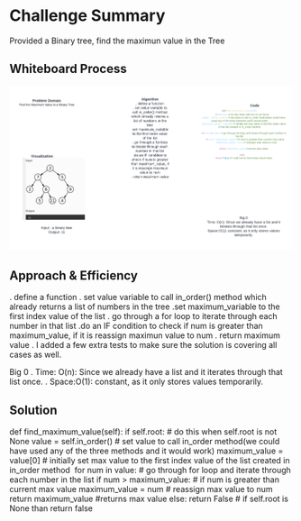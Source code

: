 # Challenge Summary
Provided a Binary tree, find the maximun value in the Tree

## Whiteboard Process
![](Max-Value-Tree.png)

## Approach & Efficiency

. define a function
. set value variable to call in_order() method which already returns a list of numbers in the tree
.set maximum_variable to the first index value of the list
. go through a for loop to iterate through each number in that list
.do an IF condition to check if num is greater than maximum_value, if it is reassign maximun value to num
. return maximum value
. I added a few extra tests to make sure the solution is covering all cases as well.

Big 0
. Time: O(n): Since we already have a list and it iterates through that list once.
. Space:O(1): constant, as it only stores values temporarily.


## Solution
def find_maximum_value(self):
        if self.root: # do this when self.root is not None
            value = self.in_order() # set value to call in_order method(we could have used any of the three methods and it would work)
            maximum_value = value[0] # initially set max value to the first index value of the list created in in_order method 
            for num in value: # go through for loop and iterate through each number in the list
                if num > maximum_value: # if num is greater than current max value
                    maximum_value = num # reassign max value to num
            return maximum_value #returns max value
        else:
            return False # if self.root is None than return false
